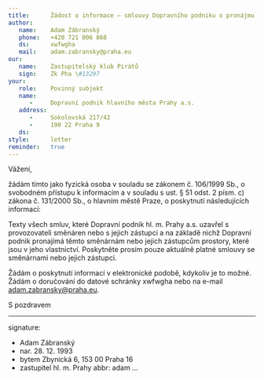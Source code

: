 ```yaml
---
title:      Žádost o informace – smlouvy Dopravního podniku o pronájmu
author:
   name:    Adam Zábranský
   phone:   +420 721 006 868
   ds:      xwfwgha
   mail:    adam.zabransky@praha.eu
our:
   name:    Zastupitelský klub Pirátů
   sign:    Zk Pha \#13297
your:
   role:    Povinný subjekt
   name:    
      -     Dopravní podnik hlavního města Prahy a.s.
   address:
      -     Sokolovská 217/42
      -     190 22 Praha 9
   ds:      
style:      letter
reminder:   true
---
```


Vážení,

žádám tímto jako fyzická osoba v souladu se zákonem č. 106/1999 Sb., o svobodném přístupu k informacím a v souladu s ust. § 51 odst. 2 písm. c) zákona č. 131/2000 Sb., o hlavním městě Praze, o poskytnutí následujících informací: 

Texty všech smluv, které Dopravní podnik hl. m. Prahy a.s. uzavřel s provozovateli směnáren nebo s jejich zástupci a na základě nichž Dopravní podnik pronajímá těmto směnárnám nebo jejich zástupcům prostory, které jsou v jeho vlastnictví. Poskytněte prosím pouze aktuálně platné smlouvy se směnárnami nebo jejich zástupci.

Žádám o poskytnutí informací v elektronické podobě, kdykoliv je to možné. Žádám o doručování do datové schránky xwfwgha nebo na e-mail adam.zabransky@praha.eu.

S pozdravem

---
signature: 
  - Adam Zábranský
  - nar. 28. 12. 1993
  - bytem Zbynická 6, 153 00 Praha 16
  - zastupitel hl. m. Prahy
abbr:       adam
...
